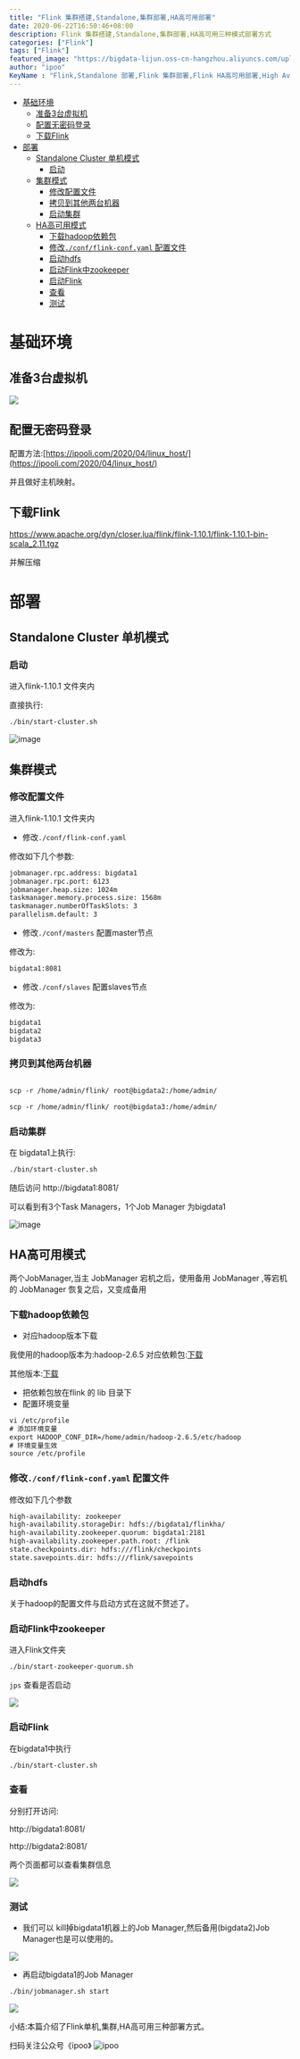 ```yaml
---
title: "Flink 集群搭建,Standalone,集群部署,HA高可用部署"
date: 2020-06-22T16:50:46+08:00
description: Flink 集群搭建,Standalone,集群部署,HA高可用三种模式部署方式
categories: ["Flink"]
tags: ["Flink"]
featured_image: "https://bigdata-lijun.oss-cn-hangzhou.aliyuncs.com/uploads%2F2020%2F06%2F22%2Fxr2fPLjz_%E7%A8%BF%E5%AE%9A%E8%AE%BE%E8%AE%A1%E5%AF%BC%E5%87%BA-20200622-165815_%E7%9C%8B%E5%9B%BE%E7%8E%8B.png?Expires=1592816335"
author: "ipoo"
KeyName : "Flink,Standalone 部署,Flink 集群部署,Flink HA高可用部署,High Availability (HA)"
---
```



<!-- MarkdownTOC -->

- [基础环境](#%E5%9F%BA%E7%A1%80%E7%8E%AF%E5%A2%83)
	- [准备3台虚拟机](#%E5%87%86%E5%A4%873%E5%8F%B0%E8%99%9A%E6%8B%9F%E6%9C%BA)
	- [配置无密码登录](#%E9%85%8D%E7%BD%AE%E6%97%A0%E5%AF%86%E7%A0%81%E7%99%BB%E5%BD%95)
	- [下载Flink](#%E4%B8%8B%E8%BD%BDflink)
- [部署](#%E9%83%A8%E7%BD%B2)
	- [Standalone Cluster 单机模式](#standalone-cluster-%E5%8D%95%E6%9C%BA%E6%A8%A1%E5%BC%8F)
		- [启动](#%E5%90%AF%E5%8A%A8)
	- [集群模式](#%E9%9B%86%E7%BE%A4%E6%A8%A1%E5%BC%8F)
		- [修改配置文件](#%E4%BF%AE%E6%94%B9%E9%85%8D%E7%BD%AE%E6%96%87%E4%BB%B6)
		- [拷贝到其他两台机器](#%E6%8B%B7%E8%B4%9D%E5%88%B0%E5%85%B6%E4%BB%96%E4%B8%A4%E5%8F%B0%E6%9C%BA%E5%99%A8)
		- [启动集群](#%E5%90%AF%E5%8A%A8%E9%9B%86%E7%BE%A4)
	- [HA高可用模式](#ha%E9%AB%98%E5%8F%AF%E7%94%A8%E6%A8%A1%E5%BC%8F)
		- [下载hadoop依赖包](#%E4%B8%8B%E8%BD%BDhadoop%E4%BE%9D%E8%B5%96%E5%8C%85)
		- [修改`./conf/flink-conf.yaml` 配置文件](#%E4%BF%AE%E6%94%B9confflink-confyaml-%E9%85%8D%E7%BD%AE%E6%96%87%E4%BB%B6)
		- [启动hdfs](#%E5%90%AF%E5%8A%A8hdfs)
		- [启动Flink中zookeeper](#%E5%90%AF%E5%8A%A8flink%E4%B8%ADzookeeper)
		- [启动Flink](#%E5%90%AF%E5%8A%A8flink)
		- [查看](#%E6%9F%A5%E7%9C%8B)
		- [测试](#%E6%B5%8B%E8%AF%95)

<!-- /MarkdownTOC -->


# 基础环境

## 准备3台虚拟机

![](https://bigdata-lijun.oss-cn-hangzhou.aliyuncs.com/uploads%2F2020%2F06%2F22%2Fe79Dap6M_%E6%9C%AA%E5%91%BD%E5%90%8D1592806473.png?Expires=1592806501)

## 配置无密码登录
配置方法:[https://ipooli.com/2020/04/linux_host/](https://ipooli.com/2020/04/linux_host/)

并且做好主机映射。
## 下载Flink

https://www.apache.org/dyn/closer.lua/flink/flink-1.10.1/flink-1.10.1-bin-scala_2.11.tgz

并解压缩

# 部署

## Standalone Cluster 单机模式

### 启动
进入flink-1.10.1 文件夹内

直接执行:

```txt
./bin/start-cluster.sh
```
![image](https://bigdata-lijun.oss-cn-hangzhou.aliyuncs.com/uploads%2F2020%2F06%2F22%2FxNovWky1_%E6%9C%AA%E5%91%BD%E5%90%8D1592807732.png?Expires=1592807753)

## 集群模式

### 修改配置文件
进入flink-1.10.1 文件夹内

- 修改`./conf/flink-conf.yaml`

修改如下几个参数:
```txt
jobmanager.rpc.address: bigdata1
jobmanager.rpc.port: 6123
jobmanager.heap.size: 1024m
taskmanager.memory.process.size: 1568m
taskmanager.numberOfTaskSlots: 3
parallelism.default: 3
```

- 修改`./conf/masters` 配置master节点

修改为:
```txt
bigdata1:8081
```

- 修改`./conf/slaves` 配置slaves节点

修改为:
```txt
bigdata1
bigdata2
bigdata3
```

### 拷贝到其他两台机器

```txt

scp -r /home/admin/flink/ root@bigdata2:/home/admin/

scp -r /home/admin/flink/ root@bigdata3:/home/admin/

```

### 启动集群

在 bigdata1上执行:

```txt
./bin/start-cluster.sh
```

随后访问 http://bigdata1:8081/

可以看到有3个Task Managers，1个Job Manager 为bigdata1

![image](https://bigdata-lijun.oss-cn-hangzhou.aliyuncs.com/uploads%2F2020%2F06%2F22%2FnZmnxoBm_yanshi.gif?Expires=1592807359)

## HA高可用模式

两个JobManager,当主 JobManager 宕机之后，使用备用 JobManager ,等宕机的 JobManager 恢复之后，又变成备用

### 下载hadoop依赖包

- 对应hadoop版本下载

我使用的hadoop版本为:hadoop-2.6.5 对应依赖包:[下载](https://repo.maven.apache.org/maven2/org/apache/flink/flink-shaded-hadoop-2-uber/2.6.5-10.0/flink-shaded-hadoop-2-uber-2.6.5-10.0.jar)

其他版本:[下载](https://flink.apache.org/downloads.html)

- 把依赖包放在flink 的 lib 目录下
- 配置环境变量

```txt
vi /etc/profile
# 添加环境变量
export HADOOP_CONF_DIR=/home/admin/hadoop-2.6.5/etc/hadoop
# 环境变量生效
source /etc/profile
```
### 修改`./conf/flink-conf.yaml` 配置文件

修改如下几个参数
```txt
high-availability: zookeeper
high-availability.storageDir: hdfs://bigdata1/flinkha/
high-availability.zookeeper.quorum: bigdata1:2181
high-availability.zookeeper.path.root: /flink
state.checkpoints.dir: hdfs:///flink/checkpoints
state.savepoints.dir: hdfs:///flink/savepoints

```

### 启动hdfs

关于hadoop的配置文件与启动方式在这就不赘述了。

### 启动Flink中zookeeper 

进入Flink文件夹
```txt
./bin/start-zookeeper-quorum.sh
```

`jps` 查看是否启动

![](https://bigdata-lijun.oss-cn-hangzhou.aliyuncs.com/uploads%2F2020%2F06%2F22%2Fz2rFiGyC_zoo.png?Expires=1592814593)

### 启动Flink

在bigdata1中执行

```txt
./bin/start-cluster.sh
```

### 查看
分别打开访问:

http://bigdata1:8081/

http://bigdata2:8081/

两个页面都可以查看集群信息

![](https://bigdata-lijun.oss-cn-hangzhou.aliyuncs.com/uploads%2F2020%2F06%2F22%2FGROpHmFc_ha.gif?Expires=1592814816)

### 测试

- 我们可以 kill掉bigdata1机器上的Job Manager,然后备用(bigdata2)Job Manager也是可以使用的。

![](https://bigdata-lijun.oss-cn-hangzhou.aliyuncs.com/uploads%2F2020%2F06%2F22%2F0mPVE0qa_%E6%9C%AA%E5%91%BD%E5%90%8D1592815242.png?Expires=1592815282)

- 再启动bigdata1的Job Manager

```txt
./bin/jobmanager.sh start
```
![](https://bigdata-lijun.oss-cn-hangzhou.aliyuncs.com/uploads%2F2020%2F06%2F22%2FScghUBo8_%E6%9C%AA%E5%91%BD%E5%90%8D1592815642.png?Expires=1592815708)

小结:本篇介绍了Flink单机,集群,HA高可用三种部署方式。




扫码关注公众号《ipoo》
![ipoo](http://oss.ipooli.com/images/%E5%85%AC%E4%BC%97%E5%8F%B7code.jpg)